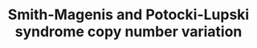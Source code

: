 ---
annotations:
- id: PW:0000013
  parent: disease pathway
  type: Pathway Ontology
  value: disease pathway
- id: DOID:0060853
  parent: genetic disease
  type: Disease Ontology
  value: Potocki-Lupski syndrome
- id: DOID:0060768
  parent: genetic disease
  type: Disease Ontology
  value: Smith-Magenis syndrome
authors:
- Ninagerrekens
- Egonw
- Ash iyer
- Fehrhart
- Khanspers
- Larsgw
- Eweitz
citedin: ''
communities:
- ONTOX
- RareDiseases
description: 'The Smith-Magenis syndrome, is the result from a deletion of chr17:chr17:16,82-18,28,
  while the Potocki-Lupski syndrome is the result of a duplication of this area. '
last-edited: 2024-07-22
ndex: null
organisms:
- Homo sapiens
redirect_from:
- /index.php/Pathway:WP5381
- /instance/WP5381
- /instance/WP5381_r134446
revision: r134446
schema-jsonld:
- '@context': https://schema.org/
  '@id': https://wikipathways.github.io/pathways/WP5381.html
  '@type': Dataset
  creator:
    '@type': Organization
    name: WikiPathways
  description: 'The Smith-Magenis syndrome, is the result from a deletion of chr17:chr17:16,82-18,28,
    while the Potocki-Lupski syndrome is the result of a duplication of this area. '
  keywords:
  - ALKBH5
  - AP-1 family
  - APP
  - ARG2
  - ARMC8
  - ATG101
  - ATG13
  - ATPAF2
  - BAFF
  - BAX
  - BCL2L11
  - BCL6
  - BIRC2
  - BMAL1
  - BML
  - C9ORF72
  - CARM1
  - CCDC65
  - 'CDK1 '
  - CFL2
  - CLEC16A
  - CLOCK
  - CLTA
  - CLTB
  - CLTC
  - CLUAP1
  - COPS2
  - COPS3
  - COPS4
  - COPS5
  - COPS6
  - COPS7A
  - COPS8
  - CREB
  - CREB1
  - CRY1
  - CRY2
  - DRC1
  - DRC3
  - DRC7
  - DRG2
  - DRP1
  - EFCAB2
  - ETV5
  - FBXL13
  - FE65
  - FERD3L
  - FHOD1
  - FLCN
  - FLII
  - FNIP1
  - FNIP2
  - FOXA1
  - FOXA2
  - G6PC1
  - GAS8
  - GDI2
  - GID4
  - GPS1
  - GRIP1
  - HBP1
  - HES6
  - IFT172
  - IFT20
  - IFT22
  - IFT25
  - IFT27
  - IFT46
  - IFT52
  - IFT57
  - IFT74
  - IFT80
  - IFT81
  - IFT88
  - IL1B
  - IQCA1
  - IQCD
  - IQCG
  - IRF8
  - ITPK1
  - JUN
  - L-serine
  - LDHA
  - LIMK1
  - LLGL1
  - LRRC48
  - MAEA
  - MAP3K14
  - MED9
  - MIEF2
  - MIGA1
  - MIGA2
  - MIR33B
  - MKLN1
  - MLST8
  - MPRIP
  - MTOR
  - MYC
  - MYD88
  - MYH2
  - MYO15A
  - MYO16
  - MYPT1
  - Magnesium 2+
  - NFKB1
  - NR1H2
  - NR1H3
  - NT5M
  - PARD3
  - PARD6B
  - PCK1
  - PDME
  - PE
  - PEMT
  - PER1
  - PLD6
  - PMME
  - PPP1R14A
  - PRDM1
  - PRKAA1
  - PRKAB1
  - PRKAG2
  - PRKCI
  - PRKN
  - PTEN
  - RAB10
  - RAB39B
  - RAB8A
  - RAI1
  - RANBP9
  - RASD1
  - RB1CC1
  - RELA
  - RMI1
  - RMI2
  - RMND5A
  - 'RNF41 '
  - RO60
  - ROCK1
  - ROS
  - RP11-45M22.4
  - RPTOR
  - RRAGA
  - RhoA
  - SHMT1
  - SMCR2
  - SMCR5
  - SMCR8
  - SREB2
  - SREBF1
  - STAT3
  - TCTE1
  - TFE3
  - TFEB
  - TLR4
  - TNF
  - TNFRSF13B
  - TNFSF13
  - TOLLIP
  - TOM1L2
  - TOP3A
  - TP53
  - TRAF3IP1
  - TTC26
  - TTC30B
  - 'Thymine '
  - UBP8
  - ULK1
  - Uracil
  - WDR26
  - WDR41
  - WWTR1
  - Y RNA
  - YAP1
  - 'Zinc 2+ '
  - cardiolipin
  - cortisol
  - diacylglycerol
  - glycine
  - lipin family
  - 'mRNA '
  - melatonin
  - one-carbon compound
  - 'phosphatidate '
  - phosphatidylcholine
  - pyridoxal 5'-phosphate(2-)
  license: CC0
  name: Smith-Magenis and Potocki-Lupski syndrome copy number variation
seo: CreativeWork
title: Smith-Magenis and Potocki-Lupski syndrome copy number variation
wpid: WP5381
---